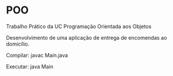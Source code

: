 # POO
Trabalho Prático da UC  Programação Orientada aos Objetos

Desenvolvimento de uma aplicação de entrega de encomendas ao domicílio.

Compilar: javac Main.java

Executar: java Main
